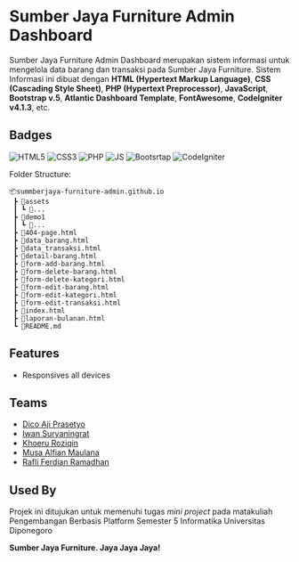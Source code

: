 # Sumber Jaya Furniture Admin Dashboard
Sumber Jaya Furniture Admin Dashboard merupakan sistem informasi untuk mengelola data barang dan transaksi pada Sumber Jaya Furniture. Sistem Informasi ini dibuat dengan **HTML (Hypertext Markup Language)**, **CSS (Cascading Style Sheet)**, **PHP (Hypertext Preprocessor)**, **JavaScript**, **Bootstrap v.5**, **Atlantic Dashboard Template**, **FontAwesome**, **CodeIgniter v4.1.3**,  etc.

## Badges

![HTML5](https://img.shields.io/badge/HTML5-E34F26?style=for-the-badge&logo=html5&logoColor=white)
![CSS3](https://img.shields.io/badge/CSS3-1572B6?style=for-the-badge&logo=css3&logoColor=white)
![PHP](https://img.shields.io/badge/PHP-777BB4?style=for-the-badge&logo=php&logoColor=white)
![JS](https://img.shields.io/badge/JavaScript-F7DF1E?style=for-the-badge&logo=javascript&logoColor=black)
![Bootsrtap](https://img.shields.io/badge/Bootstrap-563D7C?style=for-the-badge&logo=bootstrap&logoColor=white)
![CodeIgniter](https://img.shields.io/badge/Codeigniter-E34F26?style=for-the-badge&logo=codeigniter&logoColor=white)

Folder Structure:

```
📦summberjaya-furniture-admin.github.io
 ┣ 📂assets
 ┃ ┗ 📂...
 ┣ 📂demo1
 ┃ ┗ 📂...
 ┣ 📜404-page.html
 ┣ 📜data_barang.html
 ┣ 📜data_transaksi.html
 ┣ 📜detail-barang.html
 ┣ 📜form-add-barang.html
 ┣ 📜form-delete-barang.html
 ┣ 📜form-delete-kategori.html
 ┣ 📜form-edit-barang.html
 ┣ 📜form-edit-kategori.html
 ┣ 📜form-edit-transaksi.html
 ┣ 📜index.html
 ┣ 📜laporan-bulanan.html
 ┗ 📜README.md
```

## Features

- Responsives all devices

## Teams

- [Dico Aji Prasetyo](https://github.com/DicoAji)
- [Iwan Suryaningrat](https://github.com/iwansuryaningrat)
- [Khoeru Roziqin](https://github.com/roziqinkhoeru)
- [Musa Alfian Maulana](https://github.com/musaalfian)
- [Rafli Ferdian Ramadhan](https://github.com/RafliFerdian25)

## Used By

Projek ini ditujukan untuk memenuhi tugas *mini project* pada matakuliah Pengembangan Berbasis Platform Semester 5 Informatika Universitas Diponegoro

**Sumber Jaya Furniture. Jaya Jaya Jaya!**
